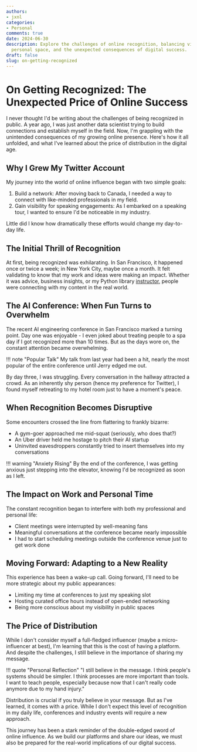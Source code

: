 ```yaml
---
authors:
- jxnl
categories:
- Personal
comments: true
date: 2024-06-30
description: Explore the challenges of online recognition, balancing visibility and
  personal space, and the unexpected consequences of digital success.
draft: false
slug: on-getting-recognized
---
```


# On Getting Recognized: The Unexpected Price of Online Success

I never thought I'd be writing about the challenges of being recognized in public. A year ago, I was just another data scientist trying to build connections and establish myself in the field. Now, I'm grappling with the unintended consequences of my growing online presence. Here's how it all unfolded, and what I've learned about the price of distribution in the digital age.

<!-- more -->

## Why I Grew My Twitter Account

My journey into the world of online influence began with two simple goals:

1. Build a network: After moving back to Canada, I needed a way to connect with like-minded professionals in my field.
2. Gain visibility for speaking engagements: As I embarked on a speaking tour, I wanted to ensure I'd be noticeable in my industry.

Little did I know how dramatically these efforts would change my day-to-day life.

## The Initial Thrill of Recognition

At first, being recognized was exhilarating. In San Francisco, it happened once or twice a week; in New York City, maybe once a month. It felt validating to know that my work and ideas were making an impact. Whether it was advice, business insights, or my Python library [instructor](https://useinstructor.com), people were connecting with my content in the real world.

## The AI Conference: When Fun Turns to Overwhelm

The recent AI engineering conference in San Francisco marked a turning point. Day one was enjoyable - I even joked about treating people to a spa day if I got recognized more than 10 times. But as the days wore on, the constant attention became overwhelming.

!!! note "Popular Talk"
    My talk from last year had been a hit, nearly the most popular of the entire conference until Jerry edged me out.

By day three, I was struggling. Every conversation in the hallway attracted a crowd. As an inherently shy person (hence my preference for Twitter), I found myself retreating to my hotel room just to have a moment's peace.

## When Recognition Becomes Disruptive

Some encounters crossed the line from flattering to frankly bizarre:

- A gym-goer approached me mid-squat (seriously, who does that?)
- An Uber driver held me hostage to pitch their AI startup
- Uninvited eavesdroppers constantly tried to insert themselves into my conversations

!!! warning "Anxiety Rising"
    By the end of the conference, I was getting anxious just stepping into the elevator, knowing I'd be recognized as soon as I left.

## The Impact on Work and Personal Time

The constant recognition began to interfere with both my professional and personal life:

- Client meetings were interrupted by well-meaning fans
- Meaningful conversations at the conference became nearly impossible
- I had to start scheduling meetings outside the conference venue just to get work done

## Moving Forward: Adapting to a New Reality

This experience has been a wake-up call. Going forward, I'll need to be more strategic about my public appearances:

- Limiting my time at conferences to just my speaking slot
- Hosting curated office hours instead of open-ended networking
- Being more conscious about my visibility in public spaces

## The Price of Distribution

While I don't consider myself a full-fledged influencer (maybe a micro-influencer at best), I'm learning that this is the cost of having a platform. And despite the challenges, I still believe in the importance of sharing my message.

!!! quote "Personal Reflection"
    "I still believe in the message. I think people's systems should be simpler. I think processes are more important than tools. I want to teach people, especially because now that I can't really code anymore due to my hand injury."

Distribution is crucial if you truly believe in your message. But as I've learned, it comes with a price. While I don't expect this level of recognition in my daily life, conferences and industry events will require a new approach.

This journey has been a stark reminder of the double-edged sword of online influence. As we build our platforms and share our ideas, we must also be prepared for the real-world implications of our digital success.